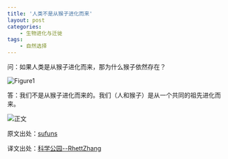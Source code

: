 ```yaml
---
title: '人类不是从猴子进化而来'
layout: post
categories:
    - 生物进化与迁徙
tags:
    - 自然选择
---
```


问：如果人类是从猴子进化而来，那为什么猴子依然存在？

![Figure1](http://m2.img.srcdd.com/farm5/d/2014/0720/03/02A37F62C5496BCD5F978D89835819D4_LARGE_600_400.jpeg)

答：我们不是从猴子进化而来的。我们（人和猴子）是从一个共同的祖先进化而来。

![正文](http://m2.img.srcdd.com/farm4/d/2014/0720/03/286501A2CE15697A06EC0750D79555EA_LARGE_600_3097.jpeg)

原文出处：[sufuns](http://sufuns.com/wp-content/uploads/2012/06/infographic.png)

译文出处：[科学公园--RhettZhang](http://www.scipark.net/archives/18372)
